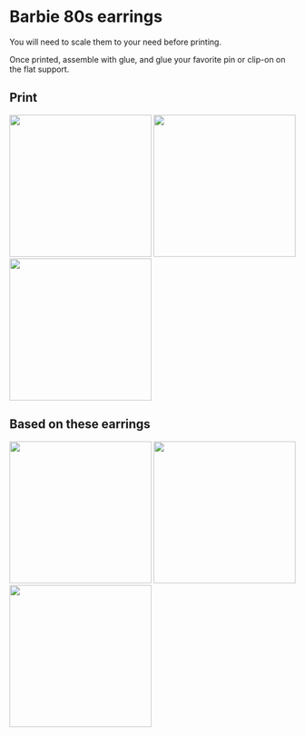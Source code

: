 # Barbie 80s earrings

You will need to scale them to your need before printing. 

Once printed, assemble with glue, and glue your favorite pin or clip-on on the flat support.

## Print
<img src="https://github.com/juliendorra/Barbie-80s-earrings/assets/109677/dcd28d63-b895-46fe-8e72-82979e9bf32e" height="250px">
<img src="https://github.com/juliendorra/Barbie-80s-earrings/assets/109677/fc42fefa-eb93-4ca1-8203-693694aaa991" height="250px">
<img src="https://github.com/juliendorra/Barbie-80s-earrings/assets/109677/842c6bd6-d4c5-493d-84dc-ead5134ab66e" height="250px">

## Based on these earrings


<img src="https://github.com/juliendorra/Barbie-80s-earrings/assets/109677/ee7cb272-032b-4f4f-9e56-63135240b1e8" height="250px">

<img src="https://github.com/juliendorra/Barbie-80s-earrings/assets/109677/d2f94968-bd28-4a18-bd91-0bffd7df0344" height="250px">

<img src="https://github.com/juliendorra/Barbie-80s-earrings/assets/109677/f404eed4-b186-443d-ad7a-004ddeebf309" height="250px">





